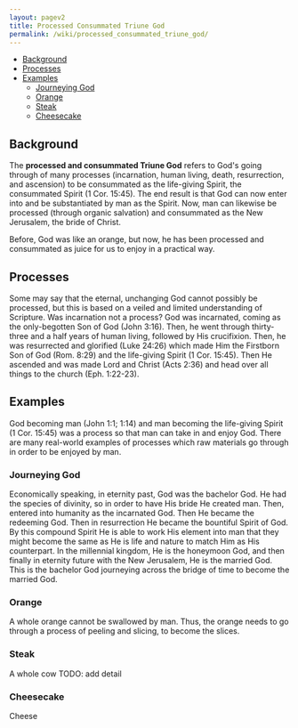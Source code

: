 ```yaml
---
layout: pagev2
title: Processed Consummated Triune God
permalink: /wiki/processed_consummated_triune_god/
---
```

- [Background](#background)
- [Processes](#processes)
- [Examples](#examples)
  - [Journeying God](#journeying-god)
  - [Orange](#orange)
  - [Steak](#steak)
  - [Cheesecake](#cheesecake)

## Background

The **processed and consummated Triune God** refers to God's going through of many processes (incarnation, human living, death, resurrection, and ascension) to be consummated as the life-giving Spirit, the consummated Spirit (1 Cor. 15:45). The end result is that God can now enter into and be substantiated by man as the Spirit. Now, man can likewise be processed (through organic salvation) and consummated as the New Jerusalem, the bride of Christ. 

Before, God was like an orange, but now, he has been processed and consummated as juice for us to enjoy in a practical way. 

## Processes

Some may say that the eternal, unchanging God cannot possibly be processed, but this is based on a veiled and limited understanding of Scripture. Was incarnation not a process? God was incarnated, coming as the only-begotten Son of God (John 3:16). Then, he went through thirty-three and a half years of human living, followed by His crucifixion. Then, he was resurrected and glorified (Luke 24:26) which made Him the Firstborn Son of God (Rom. 8:29) and the life-giving Spirit (1 Cor. 15:45). Then He ascended and was made Lord and Christ (Acts 2:36) and head over all things to the church (Eph. 1:22-23).

## Examples

God becoming man (John 1:1; 1:14) and man becoming the life-giving Spirit (1 Cor. 15:45) was a process so that man can take in and enjoy God. There are many real-world examples of processes which raw materials go through in order to be enjoyed by man.

### Journeying God

Economically speaking, in eternity past, God was the bachelor God. He had the species of divinity, so in order to have His bride He created man. Then, entered into humanity as the incarnated God. Then He became the redeeming God. Then in resurrection He became the bountiful Spirit of God. By this compound Spirit He is able to work His element into man that they might become the same as He is life and nature to match Him as His counterpart. In the millennial kingdom, He is the honeymoon God, and then finally in eternity future with the New Jerusalem, He is the married God. This is the bachelor God journeying across the bridge of time to become the married God.

### Orange

A whole orange cannot be swallowed by man. Thus, the orange needs to go through a process of peeling and slicing, to become the slices. 

### Steak

A whole cow TODO: add detail

### Cheesecake

Cheese